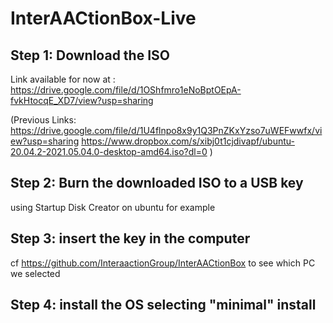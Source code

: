 # InterAACtionBox-Live

## Step 1: Download the ISO 

Link available for now at :
https://drive.google.com/file/d/1OShfmro1eNoBptOEpA-fvkHtocqE_XD7/view?usp=sharing

(Previous Links:
https://drive.google.com/file/d/1U4flnpo8x9y1Q3PnZKxYzso7uWEFwwfx/view?usp=sharing
https://www.dropbox.com/s/xibj0t1cjdivapf/ubuntu-20.04.2-2021.05.04.0-desktop-amd64.iso?dl=0
)

## Step 2: Burn the downloaded ISO to a USB key 
using Startup Disk Creator on ubuntu for example

## Step 3: insert the key in the computer 
cf https://github.com/InteraactionGroup/InterAACtionBox to see which PC we selected

## Step 4: install the OS selecting "minimal" install
